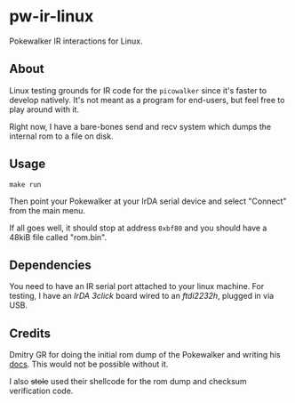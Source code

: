 # pw-ir-linux

Pokewalker IR interactions for Linux.

## About

Linux testing grounds for IR code for the `picowalker` since it's faster to develop natively.
It's not meant as a program for end-users, but feel free to play around with it.

Right now, I have a bare-bones send and recv system which dumps the internal rom to a file on disk.


## Usage

```
make run
```

Then point your Pokewalker at your IrDA serial device and select "Connect" from the main menu.

If all goes well, it should stop at address `0xbf80` and you should have a 48kiB file called "rom.bin".

## Dependencies

You need to have an IR serial port attached to your linux machine.
For testing, I have an _IrDA 3click_ board wired to an _ftdi2232h_, plugged in via USB.

## Credits

Dmitry GR for doing the initial rom dump of the Pokewalker and writing his [docs](http://dmitry.gr/?r=05.Projects&proj=28.%20pokewalker#_TOC_34cd8beec5c4813f4d151130632174e7).
This would not be possible without it.

I also ~~stole~~ used their shellcode for the rom dump and checksum verification code.


